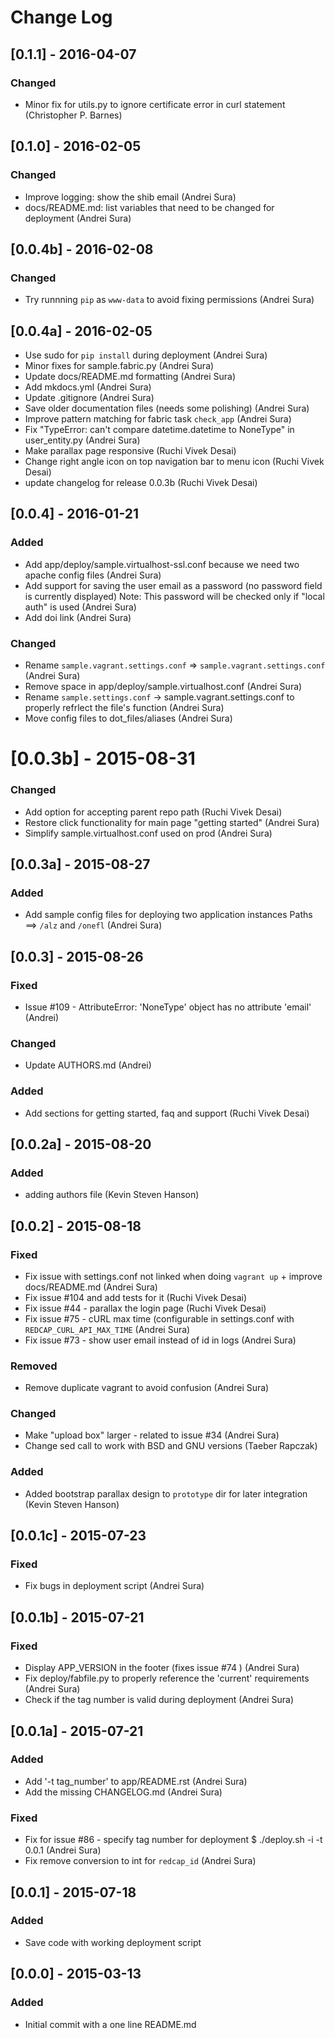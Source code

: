 # Change Log


## [0.1.1] - 2016-04-07

### Changed
 * Minor fix for utils.py to ignore certificate error in curl statement (Christopher P. Barnes)



## [0.1.0] - 2016-02-05

### Changed
 * Improve logging: show the shib email (Andrei Sura)
 * docs/README.md: list variables that need to be changed for deployment (Andrei Sura)



## [0.0.4b] - 2016-02-08

### Changed
* Try runnning `pip` as `www-data` to avoid fixing permissions (Andrei Sura)



## [0.0.4a] - 2016-02-05

 * Use sudo for `pip install` during deployment (Andrei Sura)
 * Minor fixes for sample.fabric.py (Andrei Sura)
 * Update docs/README.md formatting (Andrei Sura)
 * Add mkdocs.yml (Andrei Sura)
 * Update .gitignore (Andrei Sura)
 * Save older documentation files (needs some polishing) (Andrei Sura)
 * Improve pattern matching for fabric task `check_app` (Andrei Sura)
 * Fix "TypeError: can't compare datetime.datetime to NoneType" in user_entity.py (Andrei Sura)
 * Make parallax page responsive (Ruchi Vivek Desai)
 * Change right angle icon on top navigation bar to menu icon (Ruchi Vivek Desai)
 * update changelog for release 0.0.3b (Ruchi Vivek Desai)



## [0.0.4] - 2016-01-21

### Added
* Add app/deploy/sample.virtualhost-ssl.conf because we need two apache config files (Andrei Sura)
* Add support for saving the user email as a password (no password field is currently displayed)
    Note: This password will be checked only if "local auth" is used (Andrei Sura)
* Add doi link (Andrei Sura)

### Changed
* Rename `sample.vagrant.settings.conf` => `sample.vagrant.settings.conf` (Andrei Sura)
* Remove space in app/deploy/sample.virtualhost.conf (Andrei Sura)
* Rename `sample.settings.conf` -> sample.vagrant.settings.conf to properly refrlect the file's function (Andrei Sura)
* Move config files to dot_files/aliases (Andrei Sura)



# [0.0.3b] - 2015-08-31

### Changed
* Add option for accepting parent repo path (Ruchi Vivek Desai)
* Restore click functionality for main page "getting started" (Andrei Sura)
* Simplify sample.virtualhost.conf used on prod (Andrei Sura)


## [0.0.3a] - 2015-08-27

### Added
* Add sample config files for deploying two application instances
Paths ==> `/alz` and `/onefl` (Andrei Sura)

## [0.0.3] - 2015-08-26

### Fixed
* Issue #109 - AttributeError: 'NoneType' object has no attribute 'email' (Andrei)

### Changed
* Update AUTHORS.md (Andrei)

### Added
* Add sections for getting started, faq and support (Ruchi Vivek Desai)


## [0.0.2a] - 2015-08-20

### Added
 * adding authors file (Kevin Steven Hanson)

## [0.0.2] - 2015-08-18

### Fixed
* Fix issue with settings.conf not linked when doing `vagrant up` + improve docs/README.md (Andrei Sura)
* Fix issue #104 and add tests for it (Ruchi Vivek Desai)
* Fix issue #44 - parallax the login page (Ruchi Vivek Desai)
* Fix issue #75 - cURL max time (configurable in settings.conf with `REDCAP_CURL_API_MAX_TIME` (Andrei Sura)
* Fix issue #73 - show user email instead of id in logs  (Andrei Sura)

### Removed
* Remove duplicate vagrant to avoid confusion (Andrei Sura)

### Changed
* Make "upload box" larger - related to issue #34 (Andrei Sura)
* Change sed call to work with BSD and GNU versions (Taeber Rapczak)

### Added
* Added bootstrap parallax design to `prototype` dir for later integration (Kevin Steven Hanson)


## [0.0.1c] - 2015-07-23

### Fixed
* Fix bugs in deployment script (Andrei Sura)


## [0.0.1b] - 2015-07-21

### Fixed
* Display APP_VERSION in the footer (fixes issue #74 ) (Andrei Sura)
* Fix deploy/fabfile.py to properly reference the 'current' requirements (Andrei Sura)
* Check if the tag number is valid during deployment (Andrei Sura)


## [0.0.1a] - 2015-07-21

### Added
* Add '-t tag_number' to app/README.rst (Andrei Sura)
* Add the missing CHANGELOG.md (Andrei Sura)

### Fixed
* Fix for issue #86 - specify tag number for deployment $ ./deploy.sh -i -t 0.0.1 (Andrei Sura)
* Fix remove conversion to int for `redcap_id` (Andrei Sura)


## [0.0.1] - 2015-07-18

### Added
* Save code with working deployment script


## [0.0.0] - 2015-03-13
### Added
* Initial commit with a one line README.md
